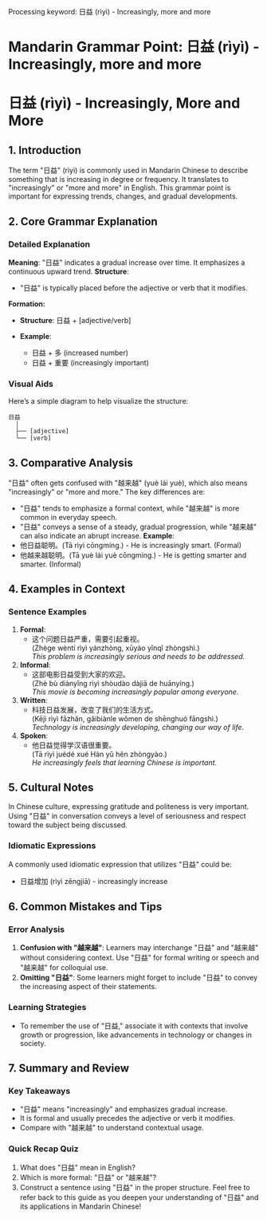 Processing keyword: 日益 (rìyì) - Increasingly, more and more
# Mandarin Grammar Point: 日益 (rìyì) - Increasingly, more and more
# 日益 (rìyì) - Increasingly, More and More
## 1. Introduction
The term "日益" (rìyì) is commonly used in Mandarin Chinese to describe something that is increasing in degree or frequency. It translates to "increasingly" or "more and more" in English. This grammar point is important for expressing trends, changes, and gradual developments.
## 2. Core Grammar Explanation
### Detailed Explanation
**Meaning**: "日益" indicates a gradual increase over time. It emphasizes a continuous upward trend.
**Structure**: 
- "日益" is typically placed before the adjective or verb that it modifies.
  
**Formation:**
- **Structure**: 日益 + [adjective/verb]
  
- **Example**: 
  - 日益 + 多 (increased number)
  - 日益 + 重要 (increasingly important)
### Visual Aids
Here’s a simple diagram to help visualize the structure:
```
日益
  │
  ├── [adjective]
  └── [verb]
```
## 3. Comparative Analysis
"日益" often gets confused with "越来越" (yuè lái yuè), which also means "increasingly" or "more and more." The key differences are:
- "日益" tends to emphasize a formal context, while "越来越" is more common in everyday speech.
- "日益" conveys a sense of a steady, gradual progression, while "越来越" can also indicate an abrupt increase.
**Example**:
- 他日益聪明。(Tā rìyì cōngmíng.) - He is increasingly smart. (Formal)
- 他越来越聪明。(Tā yuè lái yuè cōngmíng.) - He is getting smarter and smarter. (Informal)
## 4. Examples in Context
### Sentence Examples
1. **Formal**: 
   - 这个问题日益严重，需要引起重视。  
   (Zhège wèntí rìyì yánzhòng, xūyào yǐnqǐ zhòngshì.)  
   *This problem is increasingly serious and needs to be addressed.*
2. **Informal**: 
   - 这部电影日益受到大家的欢迎。  
   (Zhè bù diànyǐng rìyì shòudào dàjiā de huānyíng.)  
   *This movie is becoming increasingly popular among everyone.*
3. **Written**: 
   - 科技日益发展，改变了我们的生活方式。  
   (Kējì rìyì fāzhǎn, gǎibiànle wǒmen de shēnghuó fāngshì.)  
   *Technology is increasingly developing, changing our way of life.*
4. **Spoken**:  
   - 他日益觉得学汉语很重要。  
   (Tā rìyì juédé xué Hàn yǔ hěn zhòngyào.)  
   *He increasingly feels that learning Chinese is important.*
## 5. Cultural Notes
In Chinese culture, expressing gratitude and politeness is very important. Using "日益" in conversation conveys a level of seriousness and respect toward the subject being discussed.
### Idiomatic Expressions
A commonly used idiomatic expression that utilizes "日益" could be:
- 日益增加 (rìyì zēngjiā) - increasingly increase
## 6. Common Mistakes and Tips
### Error Analysis
1. **Confusion with "越来越"**: Learners may interchange "日益" and "越来越" without considering context. Use "日益" for formal writing or speech and "越来越" for colloquial use.
2. **Omitting "日益"**: Some learners might forget to include "日益" to convey the increasing aspect of their statements.
### Learning Strategies
- To remember the use of "日益," associate it with contexts that involve growth or progression, like advancements in technology or changes in society.
## 7. Summary and Review
### Key Takeaways
- "日益" means "increasingly" and emphasizes gradual increase.
- It is formal and usually precedes the adjective or verb it modifies.
- Compare with "越来越" to understand contextual usage.
### Quick Recap Quiz
1. What does "日益" mean in English?
2. Which is more formal: "日益" or "越来越"?
3. Construct a sentence using "日益" in the proper structure. 
Feel free to refer back to this guide as you deepen your understanding of "日益" and its applications in Mandarin Chinese!
